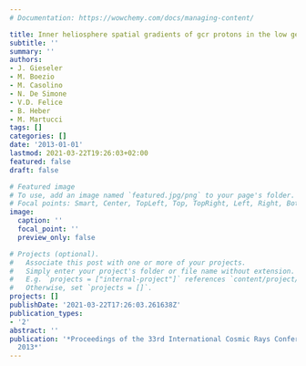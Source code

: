 ```yaml
---
# Documentation: https://wowchemy.com/docs/managing-content/

title: Inner heliosphere spatial gradients of gcr protons in the low gev range
subtitle: ''
summary: ''
authors:
- J. Gieseler
- M. Boezio
- M. Casolino
- N. De Simone
- V.D. Felice
- B. Heber
- M. Martucci
tags: []
categories: []
date: '2013-01-01'
lastmod: 2021-03-22T19:26:03+02:00
featured: false
draft: false

# Featured image
# To use, add an image named `featured.jpg/png` to your page's folder.
# Focal points: Smart, Center, TopLeft, Top, TopRight, Left, Right, BottomLeft, Bottom, BottomRight.
image:
  caption: ''
  focal_point: ''
  preview_only: false

# Projects (optional).
#   Associate this post with one or more of your projects.
#   Simply enter your project's folder or file name without extension.
#   E.g. `projects = ["internal-project"]` references `content/project/deep-learning/index.md`.
#   Otherwise, set `projects = []`.
projects: []
publishDate: '2021-03-22T17:26:03.261638Z'
publication_types:
- '2'
abstract: ''
publication: '*Proceedings of the 33rd International Cosmic Rays Conference, ICRC
  2013*'
---
```

